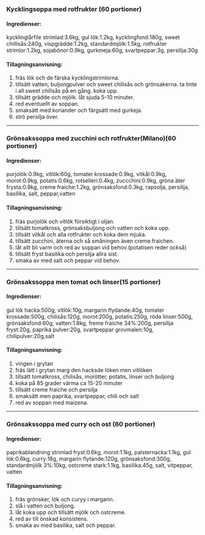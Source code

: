 ### Kycklingsoppa med rotfrukter (60 portioner)
#### Ingredienser:
kycklinglårfile strimlad:3.6kg, gul lök:1.2kg, kycklingfond:180g, sweet chillisås:240g, vispgrädde:1.2kg, standardmjölk:1.5kg, rotfrukter strimlor:1.2kg, sojabönor:0.9kg, gurkmeja:60g, svartpeppar:3g, persilija:30g

#### Tillagningsanvisning:
1. fräs lök och de färska kycklingstrimlorna.
2. tillsätt vatten, buljongpulver och sweet chilisås och grönsakerna. ta tinte i all sweet chilisås på en gång. koka upp.
3. tillsätt grädde och mjölk. låt sjuda 5-10 minuter.
4. red eventuellt av soppan.
5. smaksätt med koriander och färgsätt med gurkeja.
6. strö persilja över. 


--------
### Grönsakssoppa med zucchini och rotfrukter(Milano)(60 portioner)
#### Ingredienser:
purjolök:0.9kg, vitlök:60g, tomater krossade:0.9kg, vitkål:0.9kg, morot:0.9kg, potatis:0.6kg, rotselleri:0.4kg, zuccchini:0.9kg, gröna äter frysta:0.9kg, creme fraiche:1.2kg, grönsaksfond:0.3kg, rapsolja, persilija, basilika, salt, peppar,vatten
#### Tillagningsanvisning:
1. fräs purjolök och vitlök försiktigt i oljan.
2. tillsätt tomatkross, grönsaksbuljong och vatten och koka upp.
3. tillsätt vitkål och alla rotfrukter och koka dem mjuka.
4. tillsätt zucchini, äterna och så småningen även creme fraichen.
5. låt allt bli varm och red av soppan vid behov.(potatisen reder också)
6. tillsätt fryst basilika och persilja allra sist.
7. smaka av med salt och peppar vid behov.


--------
### Grönsakssoppa men tomat och linser(15 portioner)
#### Ingredienser:
gul lök hacka:500g, vitlök:10g, margarin flydande:40g, tomater krossade:500g, chilisås:120g, morot:200g, potatis:250g, röda linser:500g,
grönsaksfond:60g, vatten:1.8kg, freme fraiche 34%:200g, persilija fryst:20g, paprika pulver:20g, svartpeppar grovmalen:10g, chilipulver:20g,salt

#### Tillagningsanvisning:
1. vingen i grytan
2. fräs lätt i grytan marg den hacksde löken men vitlöken
3. tillsätt tomatkross, chilisås, morötter, potatis, linser och buljong
4. koka på 85 grader värma ca 15-20 minuter
5. tillsätt creme fraiche och persilja
6. smaksätt men paprika, svartpeppar, chili och salt
7. red av soppan med maizena.


--------
### Grönsakssoppa med curry och ost (60 portioner)
#### Ingredienser:
paprikablandning strimlad fryst:0.6kg, morot:1.1kg, palsternacka:1.1kg, gul lök:0.6kg, curry:18g, margarin flytande:120g, grönsaksfond:300g, standardmjölk 3%:10kg, ostcreme stark:1.1kg, basilika:45g, salt, vitpeppar, vatten

#### Tillagningsanvisning:
1. fräs grönsker, lök och curyy i margarin.
2. slå i vatten och buljong.
3. låt koka upp och tillsätt mjölk och ostcreme.
4. red av till önskad konsistens.
5. smaka av med basilika, salt och peppar.



